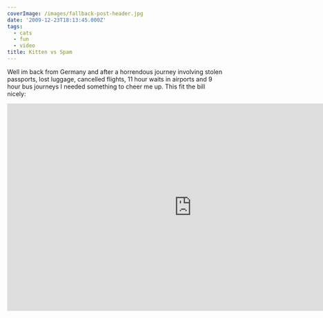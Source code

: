 ```yaml
---
coverImage: /images/fallback-post-header.jpg
date: '2009-12-23T18:13:45.000Z'
tags:
  - cats
  - fun
  - video
title: Kitten vs Spam
---
```


Well im back from Germany and after a horrendous journey involving stolen passports, lost luggage, cancelled flights, 11 hour waits in airports and 9 hour bus journeys I needed something to cheer me up. This fit the bill nicely:

<!-- more -->

<iframe width="853" height="480" src="https://www.youtube.com/embed/5InW89_vnHQ" frameborder="0" allow="accelerometer; autoplay; clipboard-write; encrypted-media; gyroscope; picture-in-picture"  allowfullscreen></iframe>
